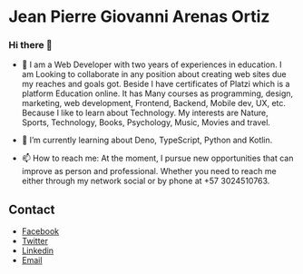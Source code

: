 # Jean Pierre Giovanni Arenas Ortiz

### Hi there 👋

- 🔭 I am a Web Developer with two years of experiences in education. I am Looking to collaborate in any position about creating web sites due my reaches and goals got. Beside I have certificates of Platzi which is a platform Education online. It has Many courses as programming, design, marketing, web development, Frontend, Backend, Mobile dev, UX, etc. Because I like to learn about Technology. My interests are Nature, Sports, Technology, Books, Psychology, Music, Movies and travel.

- 🌱 I’m currently learning about Deno, TypeScript, Python and Kotlin.

- 📫 How to reach me: At the moment, I pursue new opportunities that can improve as person and professional. Whether you need to reach me either through my network social or by phone at +57 3024510763.

## Contact

- [Facebook](https://www.facebook.com/JePiGi/)
- [Twitter](https://twitter.com/JeanPiBot)
- [Linkedin](https://www.linkedin.com/in/jean-pierre-giovanni-arenas-ortiz-1aa30a153/)
- [Email](arenaspierre@protonmail.com)


